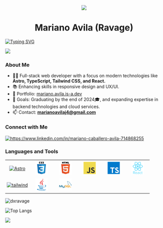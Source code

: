 <p align="center"><picture align="center"><img align="center" src="https://github.com/7oSkaaa/7oSkaaa/blob/main/Images/about_me.gif?raw=true" width="50px"></picture></p>

<h1 align="center">Mariano Avila (Ravage)</h1>

[![Typing SVG](https://readme-typing-svg.demolab.com?font=jetbrains+mono&weight=500&size=20&pause=1000&color=5D44F7&center=true&random=false&width=950&lines=Software+Engineering+Student;Full+Stack+Web+Developer)](https://git.io/typing-svg)

<img src="https://user-images.githubusercontent.com/73097560/115834477-dbab4500-a447-11eb-908a-139a6edaec5c.gif">

<h3>About Me</h3>

-   👨‍💻 Full-stack web developer with a focus on modern technologies like **Astro, TypeScript, Tailwind CSS, and React.**
-   📚 Enhancing skills in responsive design and UX/UI.
-   💼 Portfolio: [mariano.avila.is-a.dev](https://dxravage.github.io)
-   🎯 Goals: Graduating by the end of 2024🎓, and expanding expertise in backend technologies and cloud services.
-   📫 Contact: **marianoavilaj4@gmail.com**

<h3 align="left">Connect with Me</h3>

<p align="left">
    <a href="https://www.linkedin.com/in/mariano-caballero-avila-714868255" target="blank"><img align="center" src="https://raw.githubusercontent.com/rahuldkjain/github-profile-readme-generator/master/src/images/icons/Social/linked-in-alt.svg" alt="https://www.linkedin.com/in/mariano-caballero-avila-714868255" height="30" width="30" /></a>
</p>

<h3 align="left">Languages and Tools</h3>

<p align="left">
<table style="border-collapse: collapse; width: 100%;">
  <tr>
    <td style="width: 16.66%; border: none; padding: 5px; text-align: center;">
      <a href="https://astro.build/" target="_blank" rel="noreferrer">
        <img src="https://astro.build/favicon.svg" alt="Astro" width="40" height="40" />
      </a>
    </td>
    <td style="width: 16.66%; border: none; padding: 5px; text-align: center;">
      <a href="https://www.w3schools.com/css/" target="_blank" rel="noreferrer">
        <img src="https://raw.githubusercontent.com/devicons/devicon/master/icons/css3/css3-original-wordmark.svg" alt="css3" width="40" height="40" />
      </a>
    </td>
    <td style="width: 16.66%; border: none; padding: 5px; text-align: center;">
      <a href="https://www.w3.org/html/" target="_blank" rel="noreferrer">
        <img src="https://raw.githubusercontent.com/devicons/devicon/master/icons/html5/html5-original-wordmark.svg" alt="html5" width="40" height="40" />
      </a>
    </td>
    <td style="width: 16.66%; border: none; padding: 5px; text-align: center;">
      <a href="https://developer.mozilla.org/en-US/docs/Web/JavaScript" target="_blank" rel="noreferrer">
        <img src="https://raw.githubusercontent.com/devicons/devicon/master/icons/javascript/javascript-original.svg" alt="javascript" width="40" height="40" />
      </a>
    </td>
    <td style="width: 16.66%; border: none; padding: 5px; text-align: center;">
      <a href="https://www.typescriptlang.org/" target="_blank" rel="noreferrer">
        <img src="https://raw.githubusercontent.com/devicons/devicon/master/icons/typescript/typescript-original.svg" alt="typescript" width="40" height="40" />
      </a>
    </td>
    <td style="width: 16.66%; border: none; padding: 5px; text-align: center;">
      <a href="https://reactjs.org/" target="_blank" rel="noreferrer">
        <img src="https://raw.githubusercontent.com/devicons/devicon/master/icons/react/react-original-wordmark.svg" alt="react" width="40" height="40" />
      </a>
    </td>
  </tr>
  <tr>
    <td style="width: 16.66%; border: none; padding: 5px; text-align: center;">
      <a href="https://tailwindcss.com/" target="_blank" rel="noreferrer">
        <img src="https://www.vectorlogo.zone/logos/tailwindcss/tailwindcss-icon.svg" alt="tailwind" width="40" height="40" />
      </a>
    </td>
    <td style="width: 16.66%; border: none; padding: 5px; text-align: center;">
      <a href="https://www.java.com" target="_blank" rel="noreferrer">
        <img src="https://raw.githubusercontent.com/devicons/devicon/master/icons/java/java-original.svg" alt="java" width="40" height="40" />
      </a>
    </td>
    <td style="width: 16.66%; border: none; padding: 5px; text-align: center;">
      <a href="https://www.mysql.com/" target="_blank" rel="noreferrer">
        <img src="https://raw.githubusercontent.com/devicons/devicon/master/icons/mysql/mysql-original-wordmark.svg" alt="mysql" width="40" height="40" />
      </a>
    </td>
    <td style="width: 16.66%; border: none; padding: 5px; text-align: center;"></td>
    <td style="width: 16.66%; border: none; padding: 5px; text-align: center;"></td>
    <td style="width: 16.66%; border: none; padding: 5px; text-align: center;"></td>
  </tr>
</table>
</p>

<p><img align="center" src="https://github-readme-streak-stats.herokuapp.com/?user=dxravage&" alt="dxravage" /></p>

![Top Langs](https://github-readme-stats.vercel.app/api/top-langs/?username=dxravage&layout=compact)

<img src="https://user-images.githubusercontent.com/73097560/115834477-dbab4500-a447-11eb-908a-139a6edaec5c.gif">
<!--
**DxRavage/DxRavage** is a ✨ _special_ ✨ repository because its `README.md` (this file) appears on your GitHub profile.

Here are some ideas to get you started:

- 🔭 I’m currently working on ...
- 🌱 I’m currently learning ...
- 👯 I’m looking to collaborate on ...
- 🤔 I’m looking for help with ...
- 💬 Ask me about ...
- 📫 How to reach me: ...
- 😄 Pronouns: ...
- ⚡ Fun fact: ...
-->
